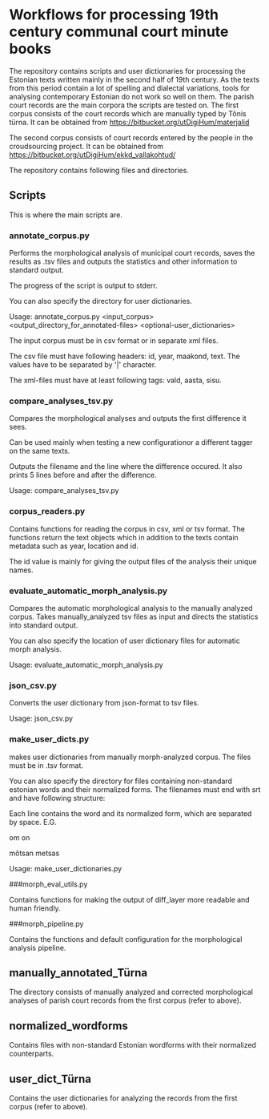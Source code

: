 # Workflows for processing 19th century communal court minute books

The repository contains scripts and user dictionaries for processing the Estonian texts written mainly in the second half of 19th century.
As the texts from this period contain a lot of spelling and dialectal variations, tools for analysing contemporary Estonian do not work so well on them.
The parish court records are the main corpora the scripts are tested on.
The first corpus consists of the court records which are manually typed by Tõnis türna. It can be obtained from https://bitbucket.org/utDigiHum/materjalid

The second corpus consists of court records entered by the people in the croudsourcing project. It can be obtained from https://bitbucket.org/utDigiHum/ekkd_vallakohtud/

The repository contains following files and directories.

## Scripts

This is where the main scripts are.


### annotate_corpus.py

Performs the morphological analysis of municipal court records, saves the results as .tsv files and outputs the statistics and other information to standard output.

The progress of the script is output to stderr.

You can also specify the directory for user dictionaries.

Usage: annotate_corpus.py <input_corpus> <output_directory_for_annotated-files> <optional-user_dictionaries>

The input corpus must be in csv format or in separate xml files.

The csv file must have following headers: id, year, maakond, text. The values have to be separated by '|' character.

The xml-files must have at least following tags: vald, aasta, sisu.

### compare_analyses_tsv.py

Compares the morphological analyses and outputs the first difference it sees.

Can be used mainly when testing a new configurationor a different tagger on the same texts.

Outputs the filename and the line where the difference occured. It also prints 5 lines before and after the difference.

Usage: compare_analyses_tsv.py <directory1> <directory2>

### corpus_readers.py

Contains functions for reading the corpus in csv, xml or tsv format. The functions return the text objects which in addition to the texts contain metadata such as year, location and id.

The id value is mainly for giving the output files of the analysis their unique names.

### evaluate_automatic_morph_analysis.py

Compares the automatic morphological analysis to the manually analyzed corpus. Takes manually_analyzed tsv files as input and directs the statistics into standard output.

You can also specify the location of user dictionary files for automatic morph analysis.

Usage: evaluate_automatic_morph_analysis.py <manually-tagged-files> <optional-user-dictionaries>

### json_csv.py

Converts the user dictionary from json-format to tsv files.

Usage: json_csv.py <json-input-file> <tsv-output-directory>

### make_user_dicts.py

makes user dictionaries from manually morph-analyzed corpus. The files must be in .tsv format.

You can also specify the directory for files containing non-standard estonian words and their normalized forms. The filenames must end with srt and have following structure:

Each line contains the word and its normalized form, which are separated by space. E.G.

om on

mõtsan metsas


Usage: make_user_dictionaries.py <output-directory> <input-directory-with-manual-annotations> <optional-normalized-words>

###morph_eval_utils.py

Contains functions for making the output of diff_layer more readable and human friendly.

###morph_pipeline.py

Contains the functions and default configuration for the morphological analysis pipeline.

## manually_annotated_Türna

The directory consists of manually analyzed and corrected morphological analyses of parish court records from the first corpus (refer to above).

## normalized_wordforms

Contains files with non-standard Estonian wordforms with their normalized counterparts.

## user_dict_Türna

Contains the user dictionaries for analyzing the records from the first corpus (refer to above).